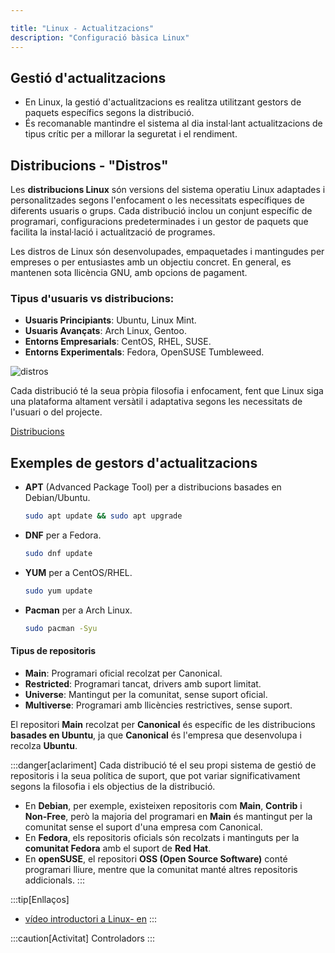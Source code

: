 ```yaml
---

title: "Linux - Actualitzacions"  
description: "Configuració bàsica Linux"  
---
```


## Gestió d'actualitzacions

- En Linux, la gestió d'actualitzacions es realitza utilitzant gestors de paquets específics segons la distribució.
- És recomanable mantindre el sistema al dia instal·lant actualitzacions de tipus crític per a millorar la seguretat i el rendiment.

## Distribucions - "Distros"

Les **distribucions Linux** són versions del sistema operatiu Linux adaptades i personalitzades segons l'enfocament o les necessitats específiques de diferents usuaris o grups. Cada distribució inclou un conjunt específic de programari, configuracions predeterminades i un gestor de paquets que facilita la instal·lació i actualització de programes.

Les distros de Linux són desenvolupades, empaquetades i mantingudes per empreses o per entusiastes amb un objectiu concret. En general, es mantenen sota llicència GNU, amb opcions de pagament.

### Tipus d'usuaris vs distribucions:
- **Usuaris Principiants**: Ubuntu, Linux Mint.
- **Usuaris Avançats**: Arch Linux, Gentoo.
- **Entorns Empresarials**: CentOS, RHEL, SUSE.
- **Entorns Experimentals**: Fedora, OpenSUSE Tumbleweed.

![distros](https://miro.medium.com/v2/resize:fit:1400/format:webp/1*hxY05AVCBHC5wqXi2q81Qg.png)

Cada distribució té la seua pròpia filosofia i enfocament, fent que Linux siga una plataforma altament versàtil i adaptativa segons les necessitats de l'usuari o del projecte.

[Distribucions](https://upload.wikimedia.org/wikipedia/commons/1/1b/Linux_Distribution_Timeline.svg)

## Exemples de gestors d'actualitzacions

- **APT** (Advanced Package Tool) per a distribucions basades en Debian/Ubuntu.
    ```sh frame="none"
    sudo apt update && sudo apt upgrade
    ```
- **DNF** per a Fedora.
    ```sh frame="none"
    sudo dnf update
    ```
- **YUM** per a CentOS/RHEL.
    ```sh frame="none"
    sudo yum update
    ```
- **Pacman** per a Arch Linux.
    ```sh frame="none"
    sudo pacman -Syu
    ```
#### Tipus de repositoris
- **Main**: Programari oficial recolzat per Canonical.
- **Restricted**: Programari tancat, drivers amb suport limitat.
- **Universe**: Mantingut per la comunitat, sense suport oficial.
- **Multiverse**: Programari amb llicències restrictives, sense suport.

El repositori **Main** recolzat per **Canonical** és específic de les distribucions **basades en Ubuntu**, ja que **Canonical** és l'empresa que desenvolupa i recolza **Ubuntu**.

:::danger[aclariment]
Cada distribució té el seu propi sistema de gestió de repositoris i la seua política de suport, que pot variar significativament segons la filosofia i els objectius de la distribució.

- En **Debian**, per exemple, existeixen repositoris com **Main**, **Contrib** i **Non-Free**, però la majoria del programari en **Main** és mantingut per la comunitat sense el suport d'una empresa com Canonical.
- En **Fedora**, els repositoris oficials són recolzats i mantinguts per la **comunitat Fedora** amb el suport de **Red Hat**.
- En **openSUSE**, el repositori **OSS (Open Source Software)** conté programari lliure, mentre que la comunitat manté altres repositoris addicionals.
:::

:::tip[Enllaços]  
  - [vídeo introductori a Linux- en](https://www.youtube.com/watch?v=UUJ0dFpj1-M&t=19s)
:::

:::caution[Activitat]
Controladors
:::

